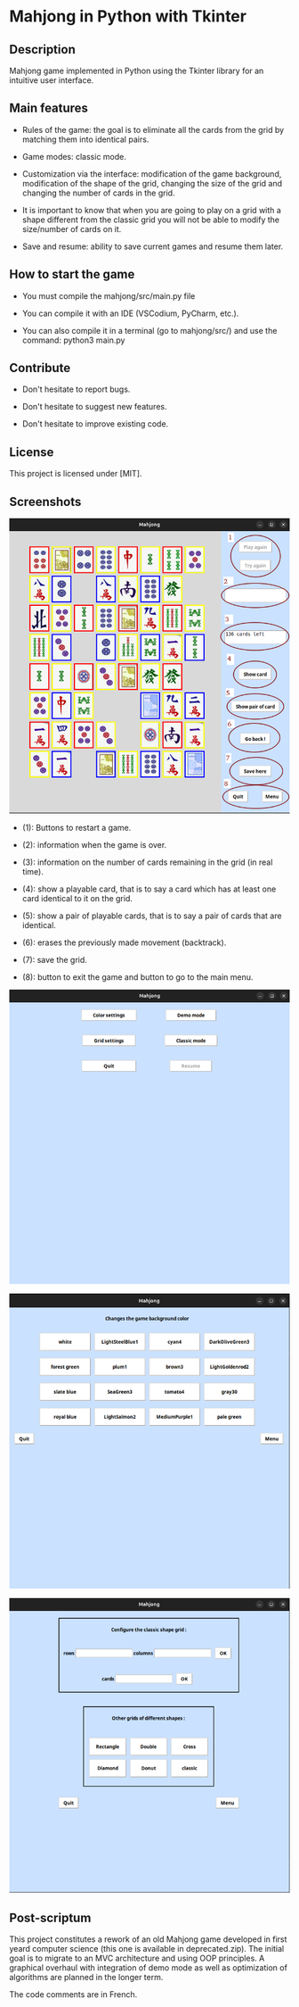 # Mahjong in Python with Tkinter

## Description

Mahjong game implemented in Python using the Tkinter library for an intuitive user interface.

## Main features

+ Rules of the game: the goal is to eliminate all the cards from the grid by matching them into identical pairs.

+ Game modes: classic mode.

+ Customization via the interface: modification of the game background, modification of the shape of the grid, 
changing the size of the grid and changing the number of cards in the grid.

+ It is important to know that when you are going to play on a grid with a shape different from the classic grid you will not be able to modify the size/number of cards on it.

+ Save and resume: ability to save current games and resume them later.

## How to start the game

+ You must compile the mahjong/src/main.py file

+ You can compile it with an IDE (VSCodium, PyCharm, etc.).

+ You can also compile it in a terminal (go to mahjong/src/) and use the command: python3 main.py

## Contribute

+ Don't hesitate to report bugs.

+ Don't hesitate to suggest new features.

+ Don't hesitate to improve existing code.

## License

This project is licensed under [MIT].

## Screenshots

![Screenshot game](./screenshots/game.png)

+ (1): Buttons to restart a game.

+ (2): information when the game is over.

+ (3): information on the number of cards remaining in the grid (in real time).

+ (4): show a playable card, that is to say a card which has at least one card identical to it on the grid.

+ (5): show a pair of playable cards, that is to say a pair of cards that are identical.

+ (6): erases the previously made movement (backtrack).

+ (7): save the grid.

+ (8): button to exit the game and button to go to the main menu.

![Screenshot menu](./screenshots/menu.png)

![Screenshot color_menu](./screenshots/color_menu.png)

![Screenshot grid_menu](./screenshots/grid_menu.png)

## Post-scriptum

This project constitutes a rework of an old Mahjong game developed in first yeard computer science (this one is available in deprecated.zip).
The initial goal is to migrate to an MVC architecture and using OOP principles. 
A graphical overhaul with integration of demo mode as well as optimization of algorithms are planned in the longer term.

The code comments are in French.


